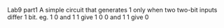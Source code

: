 Lab9 part1
A simple circuit that generates 1 only when two two-bit inputs differ 1 bit.
  eg. 1 0 and 1 1 give 1
      0 0 and 1 1 give 0
